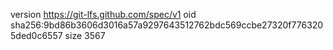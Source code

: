 version https://git-lfs.github.com/spec/v1
oid sha256:9bd86b3606d3016a57a9297643512762bdc569ccbe27320f7763205ded0c6557
size 3567
